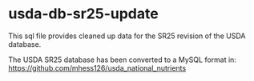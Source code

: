 # usda-db-sr25-update

This sql file provides cleaned up data for the SR25 revision of the USDA database.

The USDA SR25 database has been converted to a MySQL format in:
https://github.com/mhess126/usda_national_nutrients 
